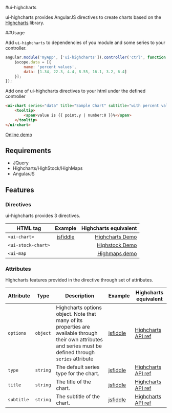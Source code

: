 #ui-highcharts

ui-highcharts provides AngularJS directives to create charts based on the [Highcharts](http://www.highcharts.com/) library.

##Usage

Add `ui-highcharts` to dependencies of you module and some series to your controller.

```javascript
angular.module('myApp', ['ui-highcharts']).controller('ctrl', function ($scope) {
    $scope.data = [{
        name: 'percent values',
        data: [1.34, 22.3, 4.4, 8.55, 16.1, 3.2, 6.4]
    }];
});
```

Add one of ui-highcharts directives to your html under the defined controller

```html
<ui-chart series="data" title="Sample Chart" subtitle="with percent values">
    <tooltip>
        <span>value is {{ point.y | number:0 }}%</span>
    </tooltip>
</ui-chart>
```

[Online demo](http://jsfiddle.net/gevgeny/LPVSz/)

## Requirements

- JQuery
- Highcharts/HighStock/HighMaps
- AngularJS

## Features

### Directives
ui-highcharts provides 3 directives.

| HTML tag      | Example | Highcharts equivalent |
| ------------- |:-------:| ---------------------:|
| `<ui-chart>`  | [jsfiddle](http://jsfiddle.net/gevgeny/Mgm56/) | [Highcharts Demo](http://www.highcharts.com/demo) |
| `<ui-stock-chart>` | | [Highstock Demo](http://www.highcharts.com/stock/demo) |
| `<ui-map` |  | [Highmaps demo](http://www.highcharts.com/maps/demo) |

### Attributes
Highcharts features provided in the directive through set of attributes.

| Attribute             | Type     | Description                                   | Example                                           | Highcharts equivalent |
| ----------------------|----------|-----------------------------------------------|---------------------------------------------------|-----------------------|
| `options`             | `object` | Highcharts options object. Note that many of its properties are available through their own attributes and series must be defined through `series` attribute           | [jsfiddle](http://jsfiddle.net/gevgeny/8zBJL/)    | [Highcharts API ref](http://api.highcharts.com/highcharts) |
| `type`                | `string` | The default series type for the chart.        | [jsfiddle](http://jsfiddle.net/gevgeny/LPRLs/)    | [Highcharts API ref](http://api.highcharts.com/highcharts#chart.type) |
| `title`               | `string` | The title of the chart.        | [jsfiddle](http://jsfiddle.net/gevgeny/EtpLw/)    | [Highcharts API ref](http://api.highcharts.com/highcharts#title.text) |
| `subtitle`            | `string` | The subtitle of the chart.        | [jsfiddle](http://jsfiddle.net/gevgeny/EtpLw/)    | [Highcharts API ref](http://api.highcharts.com/highcharts#subtitle.text) |






    



